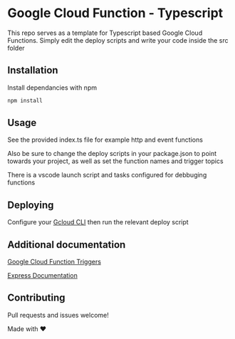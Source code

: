 # Google Cloud Function - Typescript

This repo serves as a template for Typescript based Google Cloud Functions. Simply edit the deploy scripts and write your code inside the src folder

## Installation

Install dependancies with npm

```bash
npm install
```

## Usage

See the provided index.ts file for example http and event functions

Also be sure to change the deploy scripts in your package.json to point towards your project, as well as set the function names and trigger topics

There is a vscode launch script and tasks configured for debbuging functions

## Deploying

Configure your [Gcloud CLI](https://cloud.google.com/sdk/gcloud) then run the relevant deploy script

## Additional documentation

[Google Cloud Function Triggers](https://cloud.google.com/functions/docs/concepts/events-triggers)

[Express Documentation](https://expressjs.com/en/api.html)

## Contributing

Pull requests and issues welcome!

Made with ♥